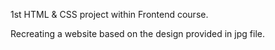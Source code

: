 1st HTML & CSS project within Frontend course.

Recreating a website based on the design provided in jpg file.

